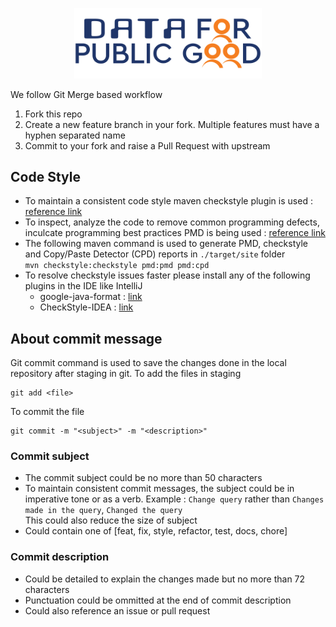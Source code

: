 <p align="center">
<img src="./docs/cdpg.png" width="300">
</p>

We follow Git Merge based workflow
1. Fork this repo
2. Create a new feature branch in your fork. Multiple features must have a hyphen separated name
3. Commit to your fork and raise a Pull Request with upstream

## Code Style
- To maintain a consistent code style maven checkstyle plugin is used : [reference link](https://maven.apache.org/plugins/maven-checkstyle-plugin/index.html)
- To inspect, analyze the code to remove common programming defects,
inculcate programming best practices PMD is being used : [reference link](https://maven.apache.org/plugins/maven-pmd-plugin/)
- The following maven command is used to generate PMD, checkstyle and Copy/Paste Detector (CPD) reports in `./target/site` folder
<br> ```mvn checkstyle:checkstyle pmd:pmd pmd:cpd```
- To resolve checkstyle issues faster please install any of the following plugins in the IDE like IntelliJ 
  - google-java-format : [link](https://github.com/google/google-java-format?tab=readme-ov-file)
  - CheckStyle-IDEA : [link](https://plugins.jetbrains.com/plugin/1065-checkstyle-idea)

## About commit message
Git commit command is used to save the changes done in the local repository after staging in git.
To add the files in staging
```
git add <file>
```
To commit the file
```
git commit -m "<subject>" -m "<description>"
```

### Commit subject
- The commit subject could be no more than 50 characters
- To maintain consistent commit messages, the subject could be in imperative tone or as a
  verb. Example : `Change query` rather than `Changes made in the query`, `Changed the query`
  <br> This could also reduce the size of subject
- Could contain one of [feat, fix, style, refactor, test, docs, chore]

### Commit description
- Could be detailed to explain the changes made but no more than 72 characters
- Punctuation could be ommitted at the end of commit description
- Could also reference an issue or pull request